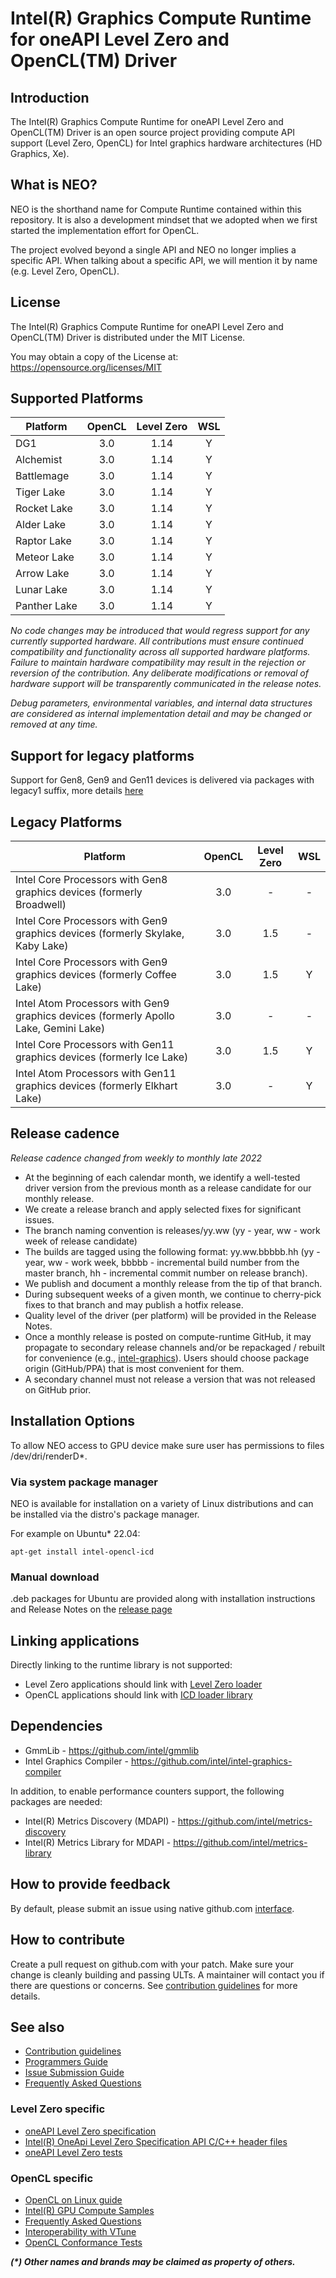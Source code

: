 <!---

Copyright (C) 2018-2025 Intel Corporation

SPDX-License-Identifier: MIT

-->

# Intel(R) Graphics Compute Runtime for oneAPI Level Zero and OpenCL(TM) Driver

## Introduction

The Intel(R) Graphics Compute Runtime for oneAPI Level Zero and OpenCL(TM) Driver
is an open source project providing compute API support (Level Zero, OpenCL)
for Intel graphics hardware architectures (HD Graphics, Xe).

## What is NEO?

NEO is the shorthand name for Compute Runtime contained within this repository.
It is also a development mindset that we adopted when we first started the
implementation effort for OpenCL.

The project evolved beyond a single API and NEO no longer implies a specific API.
When talking about a specific API, we will mention it by name (e.g. Level Zero, OpenCL).

## License

The Intel(R) Graphics Compute Runtime for oneAPI Level Zero and OpenCL(TM) Driver
is distributed under the MIT License.

You may obtain a copy of the License at: https://opensource.org/licenses/MIT

## Supported Platforms

|Platform|OpenCL|Level Zero|WSL
|--------|:----:|:-----:|:-:|
|DG1| 3.0 | 1.14 | Y |
|Alchemist| 3.0 | 1.14 | Y |
|Battlemage| 3.0 | 1.14 | Y |
|Tiger Lake| 3.0 | 1.14 | Y |
|Rocket Lake| 3.0 | 1.14 | Y |
|Alder Lake| 3.0 | 1.14 | Y |
|Raptor Lake| 3.0 | 1.14 | Y |
|Meteor Lake| 3.0 | 1.14 | Y |
|Arrow Lake| 3.0 | 1.14 | Y |
|Lunar Lake| 3.0 | 1.14 | Y |
|Panther Lake| 3.0 | 1.14 | Y |

_No code changes may be introduced that would regress support for any currently supported hardware. All contributions must ensure continued compatibility and functionality across all supported hardware platforms. Failure to maintain hardware compatibility may result in the rejection or reversion of the contribution. Any deliberate modifications or removal of hardware support will be transparently communicated in the release notes._

_Debug parameters, environmental variables, and internal data structures are considered as internal implementation detail and may be changed or removed at any time._

## Support for legacy platforms

Support for Gen8, Gen9 and Gen11 devices is delivered via packages with legacy1 suffix, more details [here](LEGACY_PLATFORMS.md)

## Legacy Platforms

|Platform|OpenCL|Level Zero|WSL|
|--------|:----:|:--------:|:-:|
|Intel Core Processors with Gen8 graphics devices (formerly Broadwell)| 3.0 | - | - |
|Intel Core Processors with Gen9 graphics devices (formerly Skylake, Kaby Lake)| 3.0 | 1.5 | - |
|Intel Core Processors with Gen9 graphics devices (formerly Coffee Lake)| 3.0 | 1.5 | Y |
|Intel Atom Processors with Gen9 graphics devices (formerly Apollo Lake, Gemini Lake)| 3.0 | - | - |
|Intel Core Processors with Gen11 graphics devices (formerly Ice Lake)| 3.0 | 1.5 | Y |
|Intel Atom Processors with Gen11 graphics devices (formerly Elkhart Lake)| 3.0 | - | Y |

## Release cadence

_Release cadence changed from weekly to monthly late 2022_

* At the beginning of each calendar month, we identify a well-tested driver version from the previous month as a release candidate for our monthly release.
* We create a release branch and apply selected fixes for significant issues. 
* The branch naming convention is releases/yy.ww (yy - year, ww - work week of release candidate)
* The builds are tagged using the following format: yy.ww.bbbbb.hh (yy - year, ww - work week, bbbbb - incremental build number from the master branch, hh - incremental commit number on release branch).
* We publish and document a monthly release from the tip of that branch. 
* During subsequent weeks of a given month, we continue to cherry-pick fixes to that branch and may publish a hotfix release. 
* Quality level of the driver (per platform) will be provided in the Release Notes.
* Once a monthly release is posted on compute-runtime GitHub, it may propagate to secondary release channels and/or be repackaged / rebuilt for convenience (e.g., [intel-graphics](https://launchpad.net/~kobuk-team/+archive/ubuntu/intel-graphics)). Users should choose package origin (GitHub/PPA) that is most convenient for them.
* A secondary channel must not release a version that was not released on GitHub prior.
 

## Installation Options

To allow NEO access to GPU device make sure user has permissions to files /dev/dri/renderD*.

### Via system package manager

NEO is available for installation on a variety of Linux distributions
and can be installed via the distro's package manager.

For example on Ubuntu* 22.04:

```
apt-get install intel-opencl-icd
```

### Manual download

.deb packages for Ubuntu are provided along with installation instructions and
Release Notes on the [release page](https://github.com/intel/compute-runtime/releases)

## Linking applications

Directly linking to the runtime library is not supported:
* Level Zero applications should link with [Level Zero loader](https://github.com/oneapi-src/level-zero)
* OpenCL applications should link with [ICD loader library](https://github.com/KhronosGroup/OpenCL-ICD-Loader)

## Dependencies

* GmmLib - https://github.com/intel/gmmlib
* Intel Graphics Compiler - https://github.com/intel/intel-graphics-compiler

In addition, to enable performance counters support, the following packages are needed:
* Intel(R) Metrics Discovery (MDAPI) - https://github.com/intel/metrics-discovery
* Intel(R) Metrics Library for MDAPI - https://github.com/intel/metrics-library

## How to provide feedback

By default, please submit an issue using native github.com [interface](https://github.com/intel/compute-runtime/issues).

## How to contribute

Create a pull request on github.com with your patch. Make sure your change is cleanly building
and passing ULTs. A maintainer will contact you if there are questions or concerns.
See
[contribution guidelines](https://github.com/intel/compute-runtime/blob/master/CONTRIBUTING.md)
for more details.

## See also

* [Contribution guidelines](https://github.com/intel/compute-runtime/blob/master/CONTRIBUTING.md)
* [Programmers Guide](https://github.com/intel/compute-runtime/blob/master/programmers-guide/PROGRAMMERS_GUIDE.md)
* [Issue Submission Guide](https://github.com/intel/compute-runtime/blob/master/ISSUE_SUBMISSION_GUIDE.md)
* [Frequently Asked Questions](https://github.com/intel/compute-runtime/blob/master/FAQ.md)

### Level Zero specific
* [oneAPI Level Zero specification](https://oneapi-src.github.io/level-zero-spec/level-zero/latest/index.html)
* [Intel(R) OneApi Level Zero Specification API C/C++ header files](https://github.com/oneapi-src/level-zero/)
* [oneAPI Level Zero tests](https://github.com/oneapi-src/level-zero-tests/)

### OpenCL specific

* [OpenCL on Linux guide](https://github.com/bashbaug/OpenCLPapers/blob/markdown/OpenCLOnLinux.md)
* [Intel(R) GPU Compute Samples](https://github.com/intel/compute-samples)
* [Frequently Asked Questions](https://github.com/intel/compute-runtime/blob/master/opencl/doc/FAQ.md)
* [Interoperability with VTune](https://github.com/intel/compute-runtime/blob/master/opencl/doc/VTUNE.md)
* [OpenCL Conformance Tests](https://github.com/KhronosGroup/OpenCL-CTS/)

___(*) Other names and brands may be claimed as property of others.___
